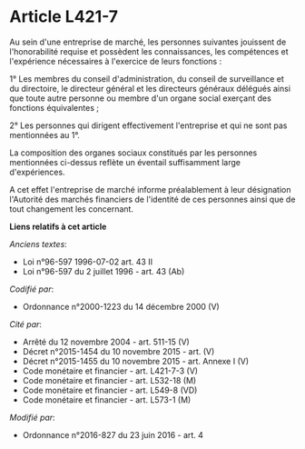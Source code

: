 # Article L421-7

Au sein d'une entreprise de marché, les personnes suivantes jouissent de l'honorabilité requise et possèdent les
connaissances, les compétences et l'expérience nécessaires à l'exercice de leurs fonctions : 

1° Les membres du conseil d'administration, du conseil de surveillance et du directoire, le directeur général et les
directeurs généraux délégués ainsi que toute autre personne ou membre d'un organe social exerçant des fonctions
équivalentes ; 

2° Les personnes qui dirigent effectivement l'entreprise et qui ne sont pas mentionnées au 1°. 

La composition des organes sociaux constitués par les personnes mentionnées ci-dessus reflète un éventail suffisamment large
d'expériences. 

A cet effet l'entreprise de marché informe préalablement à leur désignation l'Autorité des marchés financiers de l'identité
de ces personnes ainsi que de tout changement les concernant.

**Liens relatifs à cet article**

_Anciens textes_:

  - Loi n°96-597 1996-07-02 art. 43 II
  - Loi n°96-597 du 2 juillet 1996 - art. 43 (Ab)

_Codifié par_:

  - Ordonnance n°2000-1223 du 14 décembre 2000 (V)

_Cité par_:

  - Arrêté du 12 novembre 2004 - art. 511-15 (V)
  - Décret n°2015-1454 du 10 novembre 2015 - art. (V)
  - Décret n°2015-1455 du 10 novembre 2015 - art. Annexe I (V)
  - Code monétaire et financier - art. L421-7-3 (V)
  - Code monétaire et financier - art. L532-18 (M)
  - Code monétaire et financier - art. L549-8 (VD)
  - Code monétaire et financier - art. L573-1 (M)

_Modifié par_:

  - Ordonnance n°2016-827 du 23 juin 2016 - art. 4
